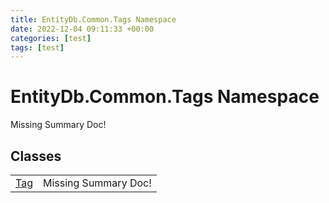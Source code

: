 ```yaml
---
title: EntityDb.Common.Tags Namespace
date: 2022-12-04 09:11:33 +00:00
categories: [test]
tags: [test]
---
```


# EntityDb.Common.Tags Namespace
Missing Summary Doc!
## Classes
<table><tr><td><a href='dotnet-entitydb-common-tags-tag'>Tag</a></td><td>Missing Summary Doc!</td></tr></table>
